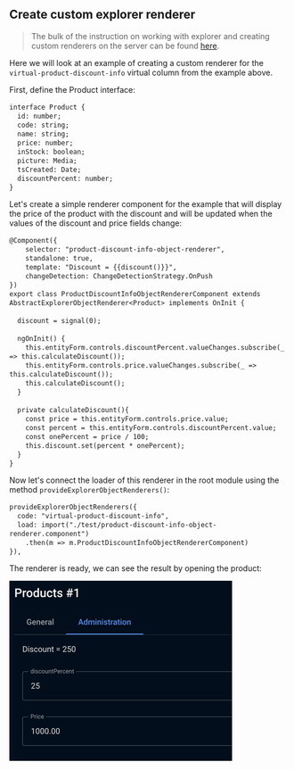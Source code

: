 ## Create custom explorer renderer

> The bulk of the instruction on working with explorer and creating custom renderers on the server can be found [here](https://github.com/alexander-kiriliuk/k-platform-core/blob/master/guide/explorer.md).

Here we will look at an example of creating a custom renderer for the `virtual-product-discount-info` virtual column from the example above.

First, define the Product interface:

    interface Product {
      id: number;
      code: string;
      name: string;
      price: number;
      inStock: boolean;
      picture: Media;
      tsCreated: Date;
      discountPercent: number;
    }

Let's create a simple renderer component for the example that will display the price of the product with the discount and will be updated when the values of the discount and price fields change:

    @Component({
        selector: "product-discount-info-object-renderer",
        standalone: true,
        template: "Discount = {{discount()}}",
        changeDetection: ChangeDetectionStrategy.OnPush
    })
    export class ProductDiscountInfoObjectRendererComponent extends AbstractExplorerObjectRenderer<Product> implements OnInit {
      
      discount = signal(0);
      
      ngOnInit() {
        this.entityForm.controls.discountPercent.valueChanges.subscribe(_ => this.calculateDiscount());
        this.entityForm.controls.price.valueChanges.subscribe(_ => this.calculateDiscount());
        this.calculateDiscount();
      }
      
      private calculateDiscount(){
        const price = this.entityForm.controls.price.value;
        const percent = this.entityForm.controls.discountPercent.value;
        const onePercent = price / 100;
        this.discount.set(percent * onePercent);
      }
    }

Now let's connect the loader of this renderer in the root module using the method `provideExplorerObjectRenderers()`:

    provideExplorerObjectRenderers({
      code: "virtual-product-discount-info",
      load: import("./test/product-discount-info-object-renderer.component")
        .then(m => m.ProductDiscountInfoObjectRendererComponent)
    }),

The renderer is ready, we can see the result by opening the product:

![custom-renderer-example.png](https://raw.githubusercontent.com/alexander-kiriliuk/k-platform-client/master/guide/res/custom-renderer-example.png)
